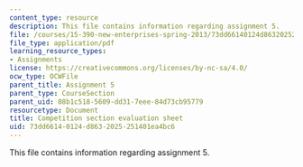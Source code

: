 ```yaml
---
content_type: resource
description: This file contains information regarding assignment 5.
file: /courses/15-390-new-enterprises-spring-2013/73dd66140124d8632025251401ea4bc6_MIT15_390S13_assgn5sheet.pdf
file_type: application/pdf
learning_resource_types:
- Assignments
license: https://creativecommons.org/licenses/by-nc-sa/4.0/
ocw_type: OCWFile
parent_title: Assignment 5
parent_type: CourseSection
parent_uid: 08b1c518-5609-dd31-7eee-84d73cb95779
resourcetype: Document
title: Competition section evaluation sheet
uid: 73dd6614-0124-d863-2025-251401ea4bc6
---
```

This file contains information regarding assignment 5.